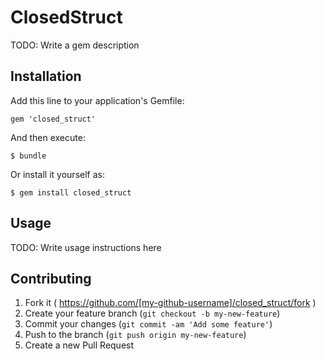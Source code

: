 # ClosedStruct

TODO: Write a gem description

## Installation

Add this line to your application's Gemfile:

    gem 'closed_struct'

And then execute:

    $ bundle

Or install it yourself as:

    $ gem install closed_struct

## Usage

TODO: Write usage instructions here

## Contributing

1. Fork it ( https://github.com/[my-github-username]/closed_struct/fork )
2. Create your feature branch (`git checkout -b my-new-feature`)
3. Commit your changes (`git commit -am 'Add some feature'`)
4. Push to the branch (`git push origin my-new-feature`)
5. Create a new Pull Request

